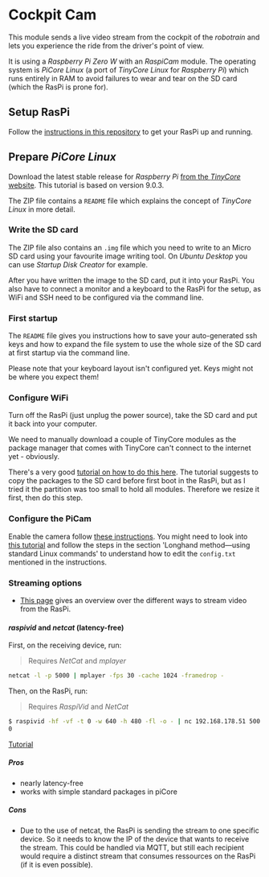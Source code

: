 # Cockpit Cam

This module sends a live video stream from the cockpit of the _robotrain_ and lets you experience the ride from the driver's point of view.

It is using a _Raspberry Pi Zero W_ with an _RaspiCam_ module. The operating system is _PiCore Linux_ (a port of _TinyCore Linux_ for _Raspberry Pi_) which runs entirely in RAM to avoid failures to wear and tear on the SD card (which the RasPi is prone for).


## Setup RasPi

Follow the [instructions in this repository](https://github.com/frederikheld/treecam) to get your RasPi up and running.

## Prepare _PiCore Linux_

Download the latest stable release for _Raspberry Pi_ [from the _TinyCore_ website](http://tinycorelinux.net/ports.html). This tutorial is based on version 9.0.3.

The ZIP file contains a `README` file which explains the concept of _TinyCore Linux_ in more detail.

### Write the SD card

The ZIP file also contains an `.img` file which you need to write to an Micro SD card using your favourite image writing tool. On _Ubuntu Desktop_ you can use _Startup Disk Creator_ for example.

After you have written the image to the SD card, put it into your RasPi. You also have to connect a monitor and a keyboard to the RasPi for the setup, as WiFi and SSH need to be configured via the command line.

### First startup

The `README` file gives you instructions how to save your auto-generated ssh keys and how to expand the file system to use the whole size of the SD card at first startup via the command line.

Please note that your keyboard layout isn't configured yet. Keys might not be where you expect them!

### Configure WiFi

Turn off the RasPi (just unplug the power source), take the SD card and put it back into your computer.

We need to manually download a couple of TinyCore modules as the package manager that comes with TinyCore can't connect to the internet yet - obviously.

There's a very good [tutorial on how to do this here](https://www.novaspirit.com/2018/01/09/tiny-core-raspberry-pi-zero-w-install/). The tutorial suggests to copy the packages to the SD card before first boot in the RasPi, but as I tried it the partition was too small to hold all modules. Therefore we resize it first, then do this step.

### Configure the PiCam

Enable the camera follow [these instructions](https://www.emmaanuel.com/Use-Raspberry-Camera-Module-with). You might need to look into [this tutorial](https://www.picoreplayer.org/how_to_edit_config_txt.shtml) and follow the steps in the section 'Longhand method—using standard Linux commands' to understand how to edit the `config.txt` mentioned in the instructions.

### Streaming options

* [This page](https://wiki.marcluerssen.de/index.php?title=Raspberry_Pi/Camera_streaming) gives an overview over the different ways to stream video from the RasPi.

#### _raspivid_ and _netcat_ (latency-free)

First, on the receiving device, run:

> Requires _NetCat_ and _mplayer_

```sh
netcat -l -p 5000 | mplayer -fps 30 -cache 1024 -framedrop -
```

Then, on the RasPi, run:

> Requires _RaspiVid_ and _NetCat_

```sh
$ raspivid -hf -vf -t 0 -w 640 -h 480 -fl -o - | nc 192.168.178.51 500
0
```

[Tutorial](https://dantheiotman.com/2017/08/23/using-raspivid-for-low-latency-pi-zero-w-video-streaming/)

##### Pros

* nearly latency-free
* works with simple standard packages in piCore

##### Cons
* Due to the use of netcat, the RasPi is sending the stream to one specific device. So it needs to know the IP of the device that wants to receive the stream. This could be handled via MQTT, but still each recipient would require a distinct stream that consumes ressources on the RasPi (if it is even possible).

